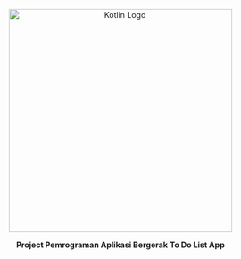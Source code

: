 <p align="center"><a target="_blank"><img src="https://upload.wikimedia.org/wikipedia/commons/thumb/d/d4/Kotlin_logo.svg/2560px-Kotlin_logo.svg.png" width="400" alt="Kotlin Logo"></a></p>

<p align="center">
  <b>Project Pemrograman Aplikasi Bergerak</b>
  <b>To Do List App</b>
</p>
